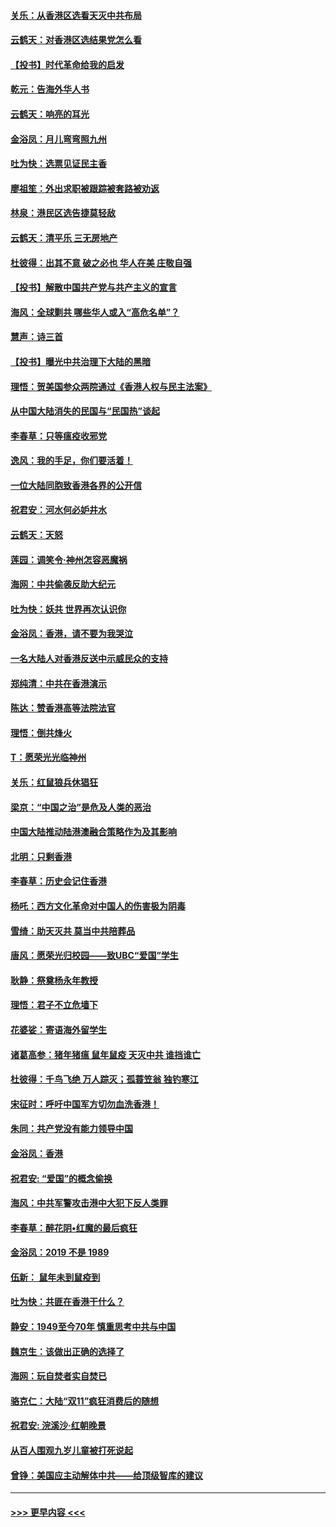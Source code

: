 #### [关乐：从香港区选看天灭中共布局](../pages/nsc993/n11686647.md?t=11281755) 
#### [云鹤天：对香港区选结果党怎么看](../pages/nsc993/n11686216.md?t=11281755) 
#### [【投书】时代革命给我的启发](../pages/nsc993/n11684287.md?t=11281755) 
#### [乾元：告海外华人书](../pages/nsc993/n11684044.md?t=11281755) 
#### [云鹤天：响亮的耳光](../pages/nsc993/n11684254.md?t=11281755) 
#### [金浴凤：月儿弯弯照九州](../pages/nsc993/n11684231.md?t=11281755) 
#### [吐为快：选票见证民主香](../pages/nsc993/n11684206.md?t=11281755) 
#### [廖祖笙：外出求职被跟踪被套路被劝返](../pages/nsc993/n11683874.md?t=11281755) 
#### [林泉：港民区选告捷莫轻敌](../pages/nsc993/n11683930.md?t=11281755) 
#### [云鹤天：清平乐 三无房地产](../pages/nsc993/n11681521.md?t=11281755) 
#### [杜彼得：出其不意 破之必也 华人在美 庄敬自强](../pages/nsc993/n11679554.md?t=11281755) 
#### [【投书】解散中国共产党与共产主义的宣言](../pages/nsc993/n11679177.md?t=11281755) 
#### [海风：全球剿共 哪些华人或入“高危名单”？](../pages/nsc993/n11678617.md?t=11281755) 
#### [慧声：诗三首](../pages/nsc993/n11678848.md?t=11281755) 
#### [【投书】曝光中共治理下大陆的黑暗](../pages/nsc993/n11678674.md?t=11281755) 
#### [理悟：贺美国参众两院通过《香港人权与民主法案》](../pages/nsc993/n11678104.md?t=11281755) 
#### [从中国大陆消失的民国与“民国热”谈起](../pages/nsc993/n11678075.md?t=11281755) 
#### [李春草：只等瘟疫收邪党](../pages/nsc993/n11677308.md?t=11281755) 
#### [逸风：我的手足，你们要活着！](../pages/nsc993/n11676352.md?t=11281755) 
#### [一位大陆同胞致香港各界的公开信](../pages/nsc993/n11675761.md?t=11281755) 
#### [祝君安：河水何必妒井水](../pages/nsc993/n11675746.md?t=11281755) 
#### [云鹤天：天怒](../pages/nsc993/n11675718.md?t=11281755) 
#### [莲园：调笑令‧神州怎容恶魔祸](../pages/nsc993/n11675648.md?t=11281755) 
#### [海网：中共偷袭反助大纪元](../pages/nsc993/n11673515.md?t=11281755) 
#### [吐为快：妖共 世界再次认识你](../pages/nsc993/n11673506.md?t=11281755) 
#### [金浴凤：香港，请不要为我哭泣](../pages/nsc993/n11673248.md?t=11281755) 
#### [一名大陆人对香港反送中示威民众的支持](../pages/nsc993/n11672615.md?t=11281755) 
#### [郑纯清：中共在香港演示](../pages/nsc993/n11670539.md?t=11281755) 
#### [陈达：赞香港高等法院法官](../pages/nsc993/n11669542.md?t=11281755) 
#### [理悟：倒共烽火](../pages/nsc993/n11668844.md?t=11281755) 
#### [T：愿荣光光临神州](../pages/nsc993/n11668421.md?t=11281755) 
#### [关乐：红鼠狼兵休猖狂](../pages/nsc993/n11668378.md?t=11281755) 
#### [梁京：“中国之治”是危及人类的恶治](../pages/nsc993/n11668328.md?t=11281755) 
#### [中国大陆推动陆港澳融合策略作为及其影响](../pages/nsc993/n11668157.md?t=11281755) 
#### [北明：只剩香港](../pages/nsc993/n11668002.md?t=11281755) 
#### [李春草：历史会记住香港](../pages/nsc993/n11667927.md?t=11281755) 
#### [杨吒：西方文化革命对中国人的伤害极为阴毒](../pages/nsc993/n11664521.md?t=11281755) 
#### [雪绮：助天灭共 莫当中共陪葬品](../pages/nsc993/n11662650.md?t=11281755) 
#### [唐风：愿荣光归校园——致UBC“爱国”学生](../pages/nsc993/n11662194.md?t=11281755) 
#### [耿静：祭奠杨永年教授](../pages/nsc993/n11662514.md?t=11281755) 
#### [理悟：君子不立危墙下](../pages/nsc993/n11662172.md?t=11281755) 
#### [花婆娑：寄语海外留学生](../pages/nsc993/n11662121.md?t=11281755) 
#### [诸葛高参：猪年猪瘟 鼠年鼠疫 天灭中共 谁挡谁亡](../pages/nsc993/n11661980.md?t=11281755) 
#### [杜彼得：千鸟飞绝 万人踪灭；孤蓑笠翁 独钓寒江](../pages/nsc993/n11661170.md?t=11281755) 
#### [宋征时：呼吁中国军方切勿血洗香港！](../pages/nsc993/n11415318.md?t=11281755) 
#### [朱同：共产党没有能力领导中国](../pages/nsc993/n11660421.md?t=11281755) 
#### [金浴凤：香港](../pages/nsc993/n11660419.md?t=11281755) 
#### [祝君安: “爱国”的概念偷换](../pages/nsc993/n11659706.md?t=11281755) 
#### [海风：中共军警攻击港中大犯下反人类罪](../pages/nsc993/n11659632.md?t=11281755) 
#### [李春草：醉花阴•红魔的最后疯狂](../pages/nsc993/n11659287.md?t=11281755) 
#### [金浴凤：2019 不是 1989](../pages/nsc993/n11657663.md?t=11281755) 
#### [伍新： 鼠年未到鼠疫到](../pages/nsc993/n11655098.md?t=11281755) 
#### [吐为快：共匪在香港干什么？](../pages/nsc993/n11654891.md?t=11281755) 
#### [静安：1949至今70年 慎重思考中共与中国](../pages/nsc993/n11651244.md?t=11281755) 
#### [魏京生：该做出正确的选择了](../pages/nsc993/n11653084.md?t=11281755) 
#### [海网：玩自焚者实自焚已](../pages/nsc993/n11652423.md?t=11281755) 
#### [骆克仁：大陆“双11”疯狂消费后的随想](../pages/nsc993/n11652305.md?t=11281755) 
#### [祝君安: 浣溪沙·红朝晚景](../pages/nsc993/n11652258.md?t=11281755) 
#### [从百人围观九岁儿童被打死说起](../pages/nsc993/n11651030.md?t=11281755) 
#### [曾铮：美国应主动解体中共——给顶级智库的建议](../pages/nsc993/n11649888.md?t=11281755) 

----
#### [ >>> 更早内容 <<< ](../indexes/nsc993-earlier.md)
